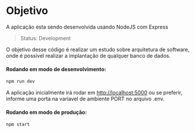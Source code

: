 # Objetivo

<p>A aplicação esta sendo desenvolvida usando NodeJS com Express</p>

> Status: Development

<p>O objetivo desse código é realizar um estudo sobre arquitetura de software, onde é possivel realizar a implantação de qualquer banco de dados.</p>

#### Rodando em modo de desenvolvimento:

```bash
npm run dev
```

A aplicação inicialmente irá rodar em [http://localhost:5000](http://localhost:5000) ou se preferir, informe uma porta na variavel de ambiente PORT no arquivo .env.

#### Rodando em modo de produção:

```bash
npm start
```
